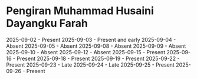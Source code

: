 # Pengiran Muhammad Husaini Dayangku Farah
2025-09-02 - Present
2025-09-03 - Present and early
2025-09-04 - Absent
2025-09-05 - Absent
2025-09-08 - Absent
2025-09-09 - Absent
2025-09-10 - Absent
2025-09-12 - Absent
2025-09-15 - Present
2025-09-16 - Present
2025-09-18 - Present
2025-09-19 - Present
2025-09-22 - Present
2025-09-23 - Late
2025-09-24 - Late
2025-09-25 - Present
2025-09-26 - Present
